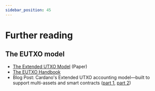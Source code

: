 ```yaml
---
sidebar_position: 45
---
```


# Further reading

## The EUTXO model

- [The Extended UTXO Model](https://iohk.io/en/research/library/papers/the-extended-utxo-model/) (Paper)
- [The EUTXO Handbook](https://www.essentialcardano.io/article/the-eutxo-handbook)
- Blog Post: Cardano's Extended UTXO accounting model&mdash;built to support multi-assets and smart contracts ([part 1](https://iohk.io/en/blog/posts/2021/03/11/cardanos-extended-utxo-accounting-model/), [part 2](https://iohk.io/en/blog/posts/2021/03/12/cardanos-extended-utxo-accounting-model-part-2/))
